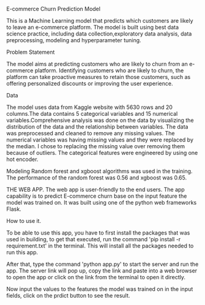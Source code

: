 E-commerce Churn Prediction Model

This is a Machine Learning model that predicts which customers are likely to leave an e-commerce platform.
The model is built using best data science practice, including data collection,exploratory data analysis,
data preprocessing, modeling and hyperparameter tuning.

Problem Statement

The model aims at predicting customers who are likely to churn from an e-commerce platform.
Identifying customers who are likely to churn, the platform
can take proactive measures to retain those customers, such as offering
personalized discounts or improving the user experience.

Data

The model uses data from Kaggle website with 5630 rows and
20 columns.The data contains 5 categorical variables and 15 numerical 
variables.Comprehensive analysis was done on the data by visualizing the distribution
of the data and the relationship between variables.
The data was preprocessed and cleaned to remove any missing values.
The numerical variables was having missing values
and they were replaced by the median.
I chose to replacing the missing value over removing them
because of outliers.
The categorical features were engineered by using one hot encoder.


Modeling
Random forest and xgboost algorithms was used in the training.
The performance of the random forest was 0.56 and
xgboost was 0.65.




THE WEB APP.
The web app is user-friendly to the end users.
The app capability is to predict E-commerce churn base on
the input feature the model was trained on.
It was built using one of the python web frameworks Flask.

How to use it.

To be able to use this app, you have to first install the
packages that was used in building, to get that executed, run the 
command 'pip install -r requirement.txt' in the terminal. This will 
install all the packages needed to run this app.

After that, type the command 'python app.py' to start the server and run
the app. The server link will pop up, copy the link and
paste into a web browser to open the app or click on the 
link from the terminal to open it directly.

Now input the values to the features the model was trained on
in the input fields, click on the prdict button to see the result.
